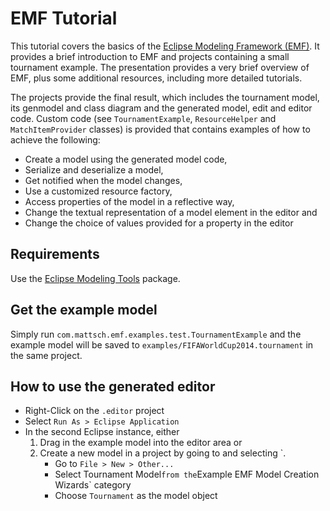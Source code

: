 EMF Tutorial
============

This tutorial covers the basics of the [Eclipse Modeling Framework (EMF)](http://www.eclipse.org/emf). It provides a brief introduction to EMF and projects containing a small tournament example. The presentation provides a very brief overview of EMF, plus some additional resources, including more detailed tutorials.

The projects provide the final result, which includes the tournament model, its genmodel and class diagram and the generated model, edit and editor code. Custom code (see `TournamentExample`, `ResourceHelper` and `MatchItemProvider` classes) is provided that contains examples of how to achieve the following:

- Create a model using the generated model code,
- Serialize and deserialize a model,
- Get notified when the model changes,
- Use a customized resource factory,
- Access properties of the model in a reflective way,
- Change the textual representation of a model element in the editor and
- Change the choice of values provided for a property in the editor

## Requirements

Use the [Eclipse Modeling Tools](https://www.eclipse.org/downloads/) package.

## Get the example model

Simply run `com.mattsch.emf.examples.test.TournamentExample` and the example model will be saved to `examples/FIFAWorldCup2014.tournament` in the same project.

## How to use the generated editor

- Right-Click on the `.editor` project
- Select `Run As > Eclipse Application`
- In the second Eclipse instance, either
    1. Drag in the example model into the editor area or
    1. Create a new model in a project by going to  and selecting `.
        - Go to `File > New > Other...`
        - Select Tournament Model` from the `Example EMF Model Creation Wizards` category
        - Choose `Tournament` as the model object